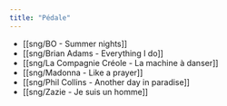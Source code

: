 ```yaml
---
title: "Pédale"
---
```


- [[sng/BO - Summer nights]]
- [[sng/Brian Adams - Everything I do]]
- [[sng/La Compagnie Créole - La machine à danser]]
- [[sng/Madonna - Like a prayer]]
- [[sng/Phil Collins - Another day in paradise]]
- [[sng/Zazie - Je suis un homme]]

